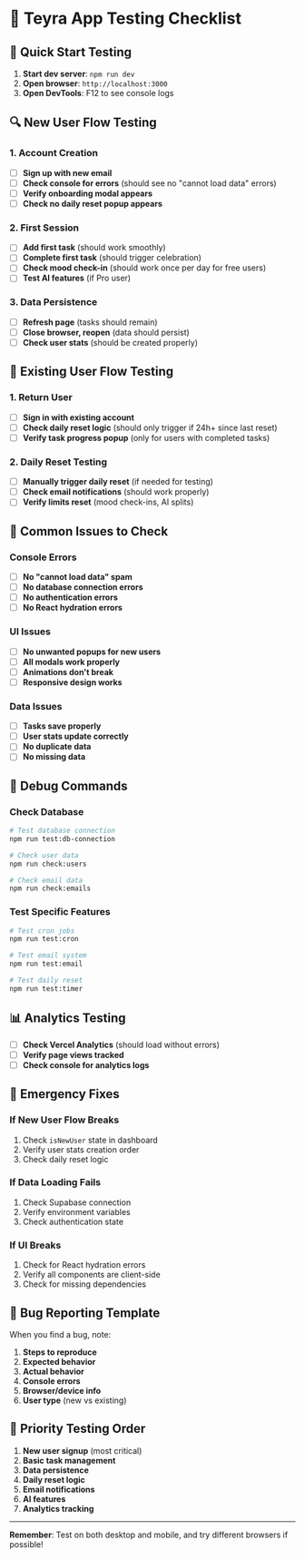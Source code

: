 # 🧪 Teyra App Testing Checklist

## 🚀 Quick Start Testing
1. **Start dev server**: `npm run dev`
2. **Open browser**: `http://localhost:3000`
3. **Open DevTools**: F12 to see console logs

## 🔍 New User Flow Testing

### 1. Account Creation
- [ ] **Sign up with new email**
- [ ] **Check console for errors** (should see no "cannot load data" errors)
- [ ] **Verify onboarding modal appears**
- [ ] **Check no daily reset popup appears**

### 2. First Session
- [ ] **Add first task** (should work smoothly)
- [ ] **Complete first task** (should trigger celebration)
- [ ] **Check mood check-in** (should work once per day for free users)
- [ ] **Test AI features** (if Pro user)

### 3. Data Persistence
- [ ] **Refresh page** (tasks should remain)
- [ ] **Close browser, reopen** (data should persist)
- [ ] **Check user stats** (should be created properly)

## 🔄 Existing User Flow Testing

### 1. Return User
- [ ] **Sign in with existing account**
- [ ] **Check daily reset logic** (should only trigger if 24h+ since last reset)
- [ ] **Verify task progress popup** (only for users with completed tasks)

### 2. Daily Reset Testing
- [ ] **Manually trigger daily reset** (if needed for testing)
- [ ] **Check email notifications** (should work properly)
- [ ] **Verify limits reset** (mood check-ins, AI splits)

## 🐛 Common Issues to Check

### Console Errors
- [ ] **No "cannot load data" spam**
- [ ] **No database connection errors**
- [ ] **No authentication errors**
- [ ] **No React hydration errors**

### UI Issues
- [ ] **No unwanted popups for new users**
- [ ] **All modals work properly**
- [ ] **Animations don't break**
- [ ] **Responsive design works**

### Data Issues
- [ ] **Tasks save properly**
- [ ] **User stats update correctly**
- [ ] **No duplicate data**
- [ ] **No missing data**

## 🔧 Debug Commands

### Check Database
```bash
# Test database connection
npm run test:db-connection

# Check user data
npm run check:users

# Check email data
npm run check:emails
```

### Test Specific Features
```bash
# Test cron jobs
npm run test:cron

# Test email system
npm run test:email

# Test daily reset
npm run test:timer
```

## 📊 Analytics Testing
- [ ] **Check Vercel Analytics** (should load without errors)
- [ ] **Verify page views tracked**
- [ ] **Check console for analytics logs**

## 🚨 Emergency Fixes

### If New User Flow Breaks
1. Check `isNewUser` state in dashboard
2. Verify user stats creation order
3. Check daily reset logic

### If Data Loading Fails
1. Check Supabase connection
2. Verify environment variables
3. Check authentication state

### If UI Breaks
1. Check for React hydration errors
2. Verify all components are client-side
3. Check for missing dependencies

## 📝 Bug Reporting Template

When you find a bug, note:
1. **Steps to reproduce**
2. **Expected behavior**
3. **Actual behavior**
4. **Console errors**
5. **Browser/device info**
6. **User type** (new vs existing)

## 🎯 Priority Testing Order

1. **New user signup** (most critical)
2. **Basic task management**
3. **Data persistence**
4. **Daily reset logic**
5. **Email notifications**
6. **AI features**
7. **Analytics tracking**

---

**Remember**: Test on both desktop and mobile, and try different browsers if possible! 